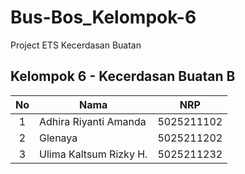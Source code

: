# Bus-Bos_Kelompok-6
Project ETS Kecerdasan Buatan

## Kelompok 6 - Kecerdasan Buatan B
| **No** | **Nama** | **NRP** | 
| :-------------: | ------------- | :---------: |
| 1 | Adhira Riyanti Amanda  | 5025211102 | 
| 2 | Glenaya| 5025211202 |
| 3 | Ulima Kaltsum Rizky H. | 5025211232 | 

